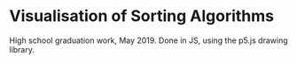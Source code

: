# Visualisation of Sorting Algorithms
 High school graduation work, May 2019. 
 Done in JS, using the p5.js drawing library. 
